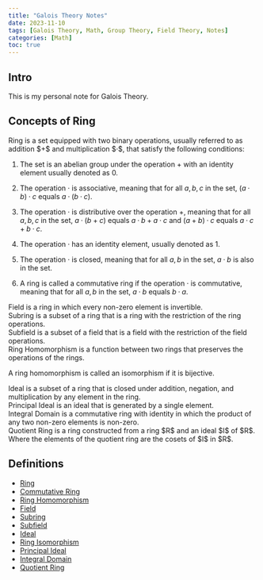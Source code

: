```yaml
---
title: "Galois Theory Notes"
date: 2023-11-10
tags: [Galois Theory, Math, Group Theory, Field Theory, Notes]
categories: [Math]
toc: true
---
```


## Intro

This is my personal note for Galois Theory.

## Concepts of Ring

<div class="math_definition_env">
<span id="definition:ring" className="math_definition">Ring</span>
is a set equipped with two binary operations, usually referred to as
addition $+$ and multiplication $·$,
that satisfy the following conditions:

1. The set is an abelian group under the operation $+$
   with an identity element usually denoted as 0.

2. The operation $·$ is associative,
   meaning that for all $a, b, c$ in the set, $(a·b)·c$ equals $a·(b·c)$.

3. The operation $·$ is distributive over the operation $+$,
   meaning that for all $a, b, c$ in the set, $a·(b+c)$ equals
   $a·b + a·c$ and $(a+b)·c$ equals $a·c + b·c$.

4. The operation $·$ has an identity element, usually denoted as $1$.

5. The operation $·$ is closed, meaning that for all $a, b$ in the set,
$a·b$ is also in the set.

6. A ring is called a commutative ring if the operation $·$ is commutative,
   meaning that for all $a, b$ in the set, $a·b$ equals $b·a$.
</div>

<div class="math_definition_env">
<span id="definition:field" class="math_definition"> Field </span>
is a ring in which every non-zero element is invertible.
</div>

<div class="math_definition_env">
<span id="definition:subring" class="math_definition"> Subring </span>
is a subset of a ring
that is a ring with the restriction of the ring operations.
</div>

<div class="math_definition_env">
<span id="definition:subfield" class="math_definition"> Subfield </span>
is a subset of a field
that is a field with the restriction of the field operations.
</div>

<div class="math_definition_env">
<span id="definition:ring-homomorphism" class="math_definition"> Ring Homomorphism </span>
is a function between two rings
that preserves the operations of the rings.

A ring homomorphism is called an
<span id="definition:ring-homomorphism:isomorphism" class="math_definition"> isomorphism </span>
if it is bijective.
</div>

<div class="math_definition_env">
<span id="definition:ring-homomorphism" class="math_definition"> Ideal </span>
is a subset of a ring that is closed under addition, negation,
and multiplication by any element in the ring.
</div>

<div class="math_definition_env">
<span id="definition:ring-homomorphism" class="math_definition"> Principal Ideal </span>
is an ideal that is generated by a single element.
</div>

<div class="math_definition_env">
<span id="definition:integral-domain" class="math_definition"> Integral Domain </span>
is a commutative ring with identity
in which the product of any two non-zero elements is non-zero.
</div>

<div class="math_definition_env">
<span id="definition:quotient-ring" class="math_definition"> Quotient Ring </span>
is a ring constructed from a ring $R$ and an ideal $I$ of $R$.
Where the elements of the quotient ring are the cosets of $I$ in $R$.
</div>

## Definitions

<ul>
    <li><a href="#definition:ring">Ring</a></li>
    <li><a href="#definition:ring">Commutative Ring</a></li>
    <li><a href="#definition:ring-homomorphism">Ring Homomorphism</a></li>
    <li><a href="#definition:field">Field</a></li>
    <li><a href="#definition:subring">Subring</a></li>
    <li><a href="#definition:subfield">Subfield</a></li>
    <li><a href="#definition:ideal">Ideal</a></li>
    <li><a href="#definition:ring-homomorphism:isomorphism">Ring Isomorphism</a></li>
    <li><a href="#definition:principal-ideal">Principal Ideal</a></li>
    <li><a href="#definition:integral-domain">Integral Domain</a></li>
    <li><a href="#definition:quotient-ring">Quotient Ring</a></li>
</ul>
